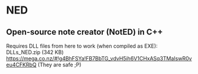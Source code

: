NED
===

Open-source note creator (NotED) in C++
---

Requires DLL files from here to work (when compiled as EXE):
DLLs_NED.zip (342 KB)
https://mega.co.nz/#!g4BhFSYa!FB7BbTG_vdvH5ih6V1CHxASq3TMaIswR0veu4CFKRbQ
(They are safe ;P)
